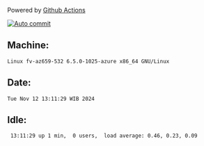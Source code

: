 Powered by [Github Actions](https://github.com/features/actions)

[![Auto commit](https://github.com/hiage/workstation/workflows/Auto%20commit/badge.svg)](https://github.com/hiage/workstation/actions?query=workflow%3A%22Auto+commit%22)

## Machine:
```
Linux fv-az659-532 6.5.0-1025-azure x86_64 GNU/Linux
```
## Date:
```
Tue Nov 12 13:11:29 WIB 2024
```
## Idle:
```
 13:11:29 up 1 min,  0 users,  load average: 0.46, 0.23, 0.09
```
